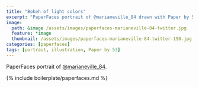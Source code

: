 ```yaml
---
title: "Bokeh of light colors"
excerpt: "PaperFaces portrait of @marianeville_84 drawn with Paper by 53 on an iPad."
image: 
  path: &image /assets/images/paperfaces-marianeville-84-twitter.jpg 
  feature: *image
  thumbnail: /assets/images/paperfaces-marianeville-84-twitter-150.jpg
categories: [paperfaces]
tags: [portrait, illustration, Paper by 53]
---
```


PaperFaces portrait of [@marianeville_84](https://twitter.com/marianeville_84).

{% include boilerplate/paperfaces.md %}
